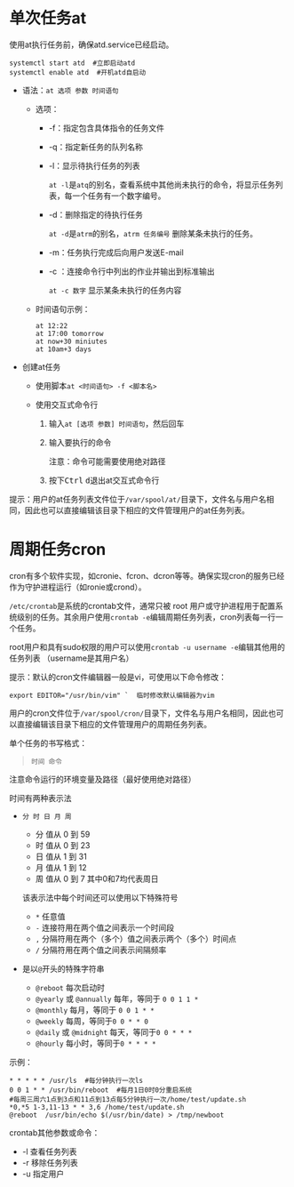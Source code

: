 # 单次任务at

使用at执行任务前，确保atd.service已经启动。

```shell
systemctl start atd  #立即启动atd
systemctl enable atd  #开机atd自启动
```

- 语法：`at 选项 参数 时间语句` 

  - 选项：

    - -f：指定包含具体指令的任务文件

    - -q：指定新任务的队列名称

    - -l：显示待执行任务的列表

      `at -l`是`atq`的别名，查看系统中其他尚未执行的命令，将显示任务列表，每一个任务有一个数字编号。

    - -d：删除指定的待执行任务

      `at -d`是`atrm`的别名，`atrm 任务编号`  删除某条未执行的任务。

    - -m：任务执行完成后向用户发送E-mail

    - -c ：连接命令行中列出的作业并输出到标准输出

      `at -c 数字`  显示某条未执行的任务内容

  - 时间语句示例：

    ```shell
    at 12:22
    at 17:00 tomorrow
    at now+30 miniutes
    at 10am+3 days
    ```

- 创建at任务

  - 使用脚本`at <时间语句> -f <脚本名>`

  - 使用交互式命令行

    1. 输入`at [选项 参数] 时间语句`，然后回车

    2. 输入要执行的命令

       注意：命令可能需要使用绝对路径

    3. 按下<kbd>Ctrl</kbd> <kbd>d</kbd>退出at交互式命令行

提示：用户的at任务列表文件位于`/var/spool/at/`目录下，文件名与用户名相同，因此也可以直接编辑该目录下相应的文件管理用户的at任务列表。

# 周期任务cron

cron有多个软件实现，如cronie、fcron、dcron等等。确保实现cron的服务已经作为守护进程运行（如ronie或crond）。

`/etc/crontab`是系统的crontab文件，通常只被 root 用户或守护进程用于配置系统级别的任务。其余用户使用`crontab -e`编辑周期任务列表，cron列表每一行一个任务。

root用户和具有sudo权限的用户可以使用`crontab -u username -e`编辑其他用的任务列表 （username是其用户名）

提示：默认的cron文件编辑器一般是vi，可使用以下命令修改：

```shell
export EDITOR="/usr/bin/vim" `  临时修改默认编辑器为vim
```

用户的cron文件位于`/var/spool/cron/`目录下，文件名与用户名相同，因此也可以直接编辑该目录下相应的文件管理用户的周期任务列表。



单个任务的书写格式：

> `时间 命令`

注意命令运行的环境变量及路径（最好使用绝对路径）

时间有两种表示法

- `分 时 日 月 周`

  - 分 值从 0 到 59
  - 时 值从 0 到 23
  - 日 值从 1 到 31
  - 月 值从 1 到 12
  - 周 值从 0 到 7    其中0和7均代表周日

  该表示法中每个时间还可以使用以下特殊符号

  - `*`  任意值
  - `-`  连接符用在两个值之间表示一个时间段
  - `,`  分隔符用在两个（多个）值之间表示两个（多个）时间点
  - `/`  分隔符用在两个值之间表示间隔频率

- 是以`@`开头的特殊字符串

  - `@reboot`  每次启动时
  - `@yearly` 或 `@annually`  每年，等同于 `0 0 1 1 *`
  - `@monthly`  每月，等同于 `0 0 1 * *`
  - `@weekly`  每周，等同于`0 0 * * 0`
  - `@daily` 或 `@midnight`  每天，等同于`0 0 * * *`
  - `@hourly`  每小时，等同于`0 * * * *`

示例：

```shell
* * * * * /usr/ls  #每分钟执行一次ls
0 0 1 * * /usr/bin/reboot  #每月1日0时0分重启系统
#每周三周六1点到3点和11点到13点每5分钟执行一次/home/test/update.sh
*0,*5 1-3,11-13 * * 3,6 /home/test/update.sh
@reboot  /usr/bin/echo $(/usr/bin/date) > /tmp/newboot
```

crontab其他参数或命令：

- -l  查看任务列表
- -r  移除任务列表
- -u  指定用户